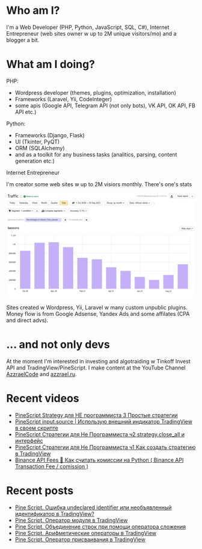 # Who am I?

I'm a Web Developer (PHP, Python, JavaScript, SQL, C#), Internet Entrepreneur (web sites owner w up to 2M unique visitors/mo) and a blogger a bit.

# What am I doing?

PHP:
- Wordpress developer (themes, plugins, optimization, installation) 
- Frameworks (Laravel, Yii, CodeInteger)
- some apis (Google API, Telegram API (not only bots), VK API, OK API, FB API etc.)

Python:
- Frameworks (Django, Flask)
- UI (Tkinter, PyQT)
- ORM (SQLAlchemy)
- and as a toolkit for any business tasks (analitics, parsing, content generation etc.)

Internet Entrepreneur

I'm creator some web sites w up to 2M visiors monthly. There's one's stats

![Unique visitors in 2021](https://github.com/AzzraelCode/AzzraelCode/blob/main/images/n.jpg?raw=true)

Sites created w Wordpress, Yii, Laravel w many custom unpublic plugins. Money flow is from Google Adsense, Yandex Ads and some affilates (CPA and direct advs).

# ... and not only devs

At the moment I'm interested in investing and algotraiding w Tinkoff Invest API and TradingView/PineScript. I make content at the YouTube Channel [AzzraelCode](https://www.youtube.com/channel/UCf6kozNejHoQuFhBDB8cfxA) and [azzrael.ru](https://azzrael.ru). 

# Recent videos

<!-- AZZCODEYT:START -->
- [PineScript Strategy для НЕ программиста 3 Простые стратегии](https://www.youtube.com/watch?v=BsXH4Q7_HzU)
- [PineScript input.source | Использую внешний индикатор TradingView в своем скрипте](https://www.youtube.com/watch?v=c2Vt_bzy0e4)
- [PineScript Стратегии для Не Программиста ч2 strategy.close_all и интерфейс](https://www.youtube.com/watch?v=c_INQKqlVYI)
- [PineScript Стратегии для Не Программиста ч1 Как создать стратегию в TradingView](https://www.youtube.com/watch?v=cVvXhin8hVs)
- [Binance API Fees 🔴 Как считать комиссии на Python &lpar; Binance API Transaction Fee / comission &rpar;](https://www.youtube.com/watch?v=Tz2SIWljMZM)
<!-- AZZCODEYT:END -->


# Recent posts

<!-- AZZRAELRU:START -->
- [Pine Script. Ошибка undeclared identifier или необъявленный идентификатор в TradingView?](https://azzrael.ru/pine-script-oshibka-undeclared-identifier-ili-neobyavlennyj-identifikator-v-tradingview)
- [Pine Script. Оператор модуля в TradingView](https://azzrael.ru/pine-script-operator-modulya-v-tradingview)
- [Pine Script. Объединение строк при помощи оператора сложения](https://azzrael.ru/pine-script-obedinenie-strok-pri-pomoshhi-operatora-slozheniya)
- [Pine Script. Арифметические операторы в TradingView](https://azzrael.ru/pine-script-arifmeticheskie-operatory-v-tradingview)
- [Pine Script. Оператор присваивания в TradingView](https://azzrael.ru/pine-script-operator-prisvaivaniya-v-tradingview)
<!-- AZZRAELRU:END -->

